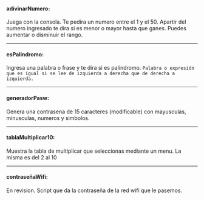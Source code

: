 
#### adivinarNumero: 
Juega con la consola. Te pedira un numero entre el 1 y el 50. Apartir del numero ingresado te dira si es menor o mayor hasta que ganes. Puedes aumentar o disminuir el rango.
_________________________________________
#### esPalindromo:
Ingresa una palabra o frase y te dira si es palindromo. 
`Palabra o expresión que es igual si se lee de izquierda a derecha que de derecha a izquierda.`
________________________________________
#### generadorPasw:
Genera una contrasena de 15 caracteres (modificable) con mayusculas, minusculas, numeros y simbolos.
________________________________________
#### tablaMultiplicar10:
Muestra la tabla de multiplicar que seleccionas mediante un menu. La misma es del 2 al 10
________________________________________
#### contraseñaWifi:
En revision. Script que da la contraseña de la red wifi que le pasemos.